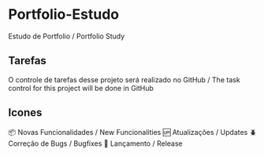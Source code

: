# Portfolio-Estudo
Estudo de Portfolio / Portfolio Study

## Tarefas

O controle de tarefas desse projeto será realizado no GitHub / The task control for this project will be done in GitHub

## Icones 

:package: Novas Funcionalidades / New Funcionalities
:up: Atualizações / Updates
:beetle: Correção de Bugs / Bugfixes
:checkered_flag: Lançamento / Release